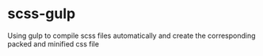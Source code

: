# scss-gulp
Using gulp to compile scss files automatically and create the corresponding packed and minified css file
